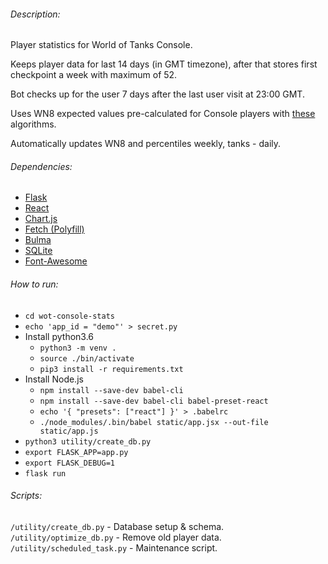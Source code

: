 ###### Description:


Player statistics for World of Tanks Console.

Keeps player data for last 14 days (in GMT timezone), after that stores first checkpoint a week with maximum of 52.

Bot checks up for the user 7 days after the last user visit at 23:00 GMT.

Uses WN8 expected values pre-calculated for Console players with [these](https://github.com/IDDT/wot-console-wn8) algorithms.

Automatically updates WN8 and percentiles weekly, tanks - daily.


###### Dependencies:
- [Flask](https://github.com/pallets/flask)
- [React](https://github.com/facebook/react)
- [Chart.js](https://github.com/chartjs/Chart.js)
- [Fetch (Polyfill)](https://github.com/github/fetch)
- [Bulma](https://github.com/jgthms/bulma)
- [SQLite](https://www.sqlite.org)
- [Font-Awesome](https://github.com/FortAwesome/Font-Awesome)


###### How to run:
* `cd wot-console-stats`
* `echo 'app_id = "demo"' > secret.py`
* Install python3.6
  * `python3 -m venv .`
  * `source ./bin/activate`
  * `pip3 install -r requirements.txt`
* Install Node.js
  * `npm install --save-dev babel-cli`
  * `npm install --save-dev babel-cli babel-preset-react`
  * `echo '{ "presets": ["react"] }' > .babelrc`
  * `./node_modules/.bin/babel static/app.jsx --out-file static/app.js`
* `python3 utility/create_db.py`
* `export FLASK_APP=app.py`
* `export FLASK_DEBUG=1`
* `flask run`


###### Scripts:

`/utility/create_db.py` - Database setup & schema.
`/utility/optimize_db.py` - Remove old player data.
`/utility/scheduled_task.py` - Maintenance script.
